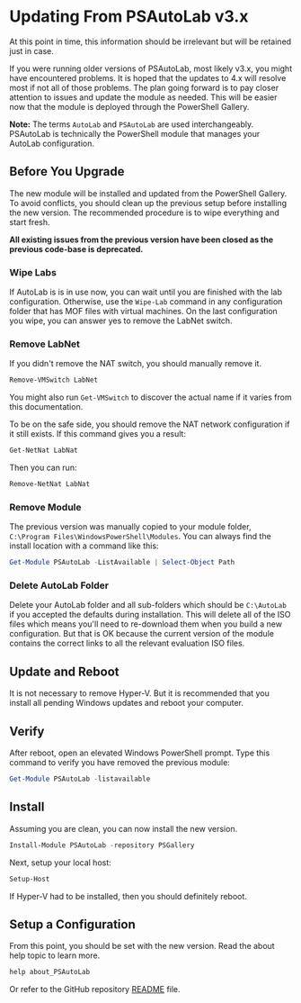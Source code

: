# Updating From PSAutoLab v3.x

At this point in time, this information should be irrelevant but will be retained just in case.

If you were running older versions of PSAutoLab, most likely v3.x, you might have encountered problems. It is hoped that the updates to 4.x will resolve most if not all of those problems. The plan going forward is to pay closer attention to issues and update the module as needed. This will be easier now that the module is deployed through the PowerShell Gallery.

__Note:__ The terms `AutoLab` and `PSAutoLab` are used interchangeably. PSAutoLab is technically the PowerShell module that manages your AutoLab configuration.

## Before You Upgrade

The new module will be installed and updated from the PowerShell Gallery. To avoid conflicts, you should clean up the previous setup before installing the new version. The recommended procedure is to wipe everything and start fresh.

**All existing issues from the previous version have been closed as the previous code-base is deprecated.**

### Wipe Labs

If AutoLab is is in use now, you can wait until you are finished with the lab configuration. Otherwise, use the `Wipe-Lab` command in any configuration folder that has MOF files with virtual machines. On the last configuration you wipe, you can answer yes to remove the LabNet switch.

### Remove LabNet

If you didn't remove the NAT switch, you should manually remove it.

```powershell
Remove-VMSwitch LabNet
```

You might also run `Get-VMSwitch` to discover the actual name if it varies from this documentation.

To be on the safe side, you should remove the NAT network configuration if it still exists. If this command gives you a result:

```powershell
Get-NetNat LabNat
```

Then you can run:

```powershell
Remove-NetNat LabNat
```

### Remove Module

The previous version was manually copied to your module folder, `C:\Program Files\WindowsPowerShell\Modules`. You can always find the install location with a command like this:

```powershell
Get-Module PSAutoLab -ListAvailable | Select-Object Path
```

### Delete AutoLab Folder

Delete your AutoLab folder and all sub-folders which should be `C:\AutoLab` if you accepted the defaults during installation. This will delete all of the ISO files which means you'll need to re-download them when you build a new configuration. But that is OK because the current version of the module contains the correct links to all the relevant evaluation ISO files.

## Update and Reboot

It is not necessary to remove Hyper-V. But it is recommended that you install all pending Windows updates and reboot your computer.

## Verify

After reboot, open an elevated Windows PowerShell prompt. Type this command to verify you have removed the previous module:

```powershell
Get-Module PSAutoLab -listavailable
```

## Install

Assuming you are clean, you can now install the new version.

```powershell
Install-Module PSAutoLab -repository PSGallery
```

Next, setup your local host:

```powershell
Setup-Host
```

If Hyper-V had to be installed, then you should definitely reboot.

## Setup a Configuration

From this point, you should be set with the new version. Read the about help topic to learn more.

```powershell
help about_PSAutoLab
```

Or refer to the GitHub repository [README](README.md) file.

